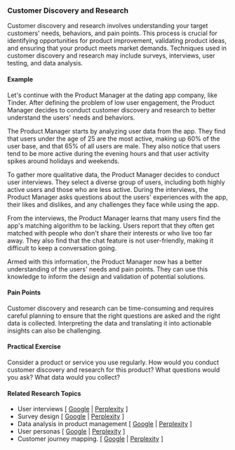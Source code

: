 ### Customer Discovery and Research

Customer discovery and research involves understanding your target customers' needs, behaviors, and pain points. This process is crucial for identifying opportunities for product improvement, validating product ideas, and ensuring that your product meets market demands. Techniques used in customer discovery and research may include surveys, interviews, user testing, and data analysis.

#### Example

Let's continue with the Product Manager at the dating app company, like Tinder. After defining the problem of low user engagement, the Product Manager decides to conduct customer discovery and research to better understand the users' needs and behaviors.

The Product Manager starts by analyzing user data from the app. They find that users under the age of 25 are the most active, making up 60% of the user base, and that 65% of all users are male. They also notice that users tend to be more active during the evening hours and that user activity spikes around holidays and weekends.

To gather more qualitative data, the Product Manager decides to conduct user interviews. They select a diverse group of users, including both highly active users and those who are less active. During the interviews, the Product Manager asks questions about the users' experiences with the app, their likes and dislikes, and any challenges they face while using the app.

From the interviews, the Product Manager learns that many users find the app's matching algorithm to be lacking. Users report that they often get matched with people who don't share their interests or who live too far away. They also find that the chat feature is not user-friendly, making it difficult to keep a conversation going.

Armed with this information, the Product Manager now has a better understanding of the users' needs and pain points. They can use this knowledge to inform the design and validation of potential solutions.

#### Pain Points

Customer discovery and research can be time-consuming and requires careful planning to ensure that the right questions are asked and the right data is collected. Interpreting the data and translating it into actionable insights can also be challenging.

#### Practical Exercise

Consider a product or service you use regularly. How would you conduct customer discovery and research for this product? What questions would you ask? What data would you collect?

#### Related Research Topics

- User interviews [ [Google](https://www.google.com/search?q=User%20interviews%20in%20product%20management) | [Perplexity](https://www.perplexity.ai/?q=User%20interviews%20in%20product%20management) ]
- Survey design [ [Google](https://www.google.com/search?q=Survey%20design%20in%20product%20management) | [Perplexity](https://www.perplexity.ai/?q=Survey%20design%20in%20product%20management) ]
- Data analysis in product management [ [Google](https://www.google.com/search?q=Data%20analysis%20in%20product%20management%20in%20product%20management) | [Perplexity](https://www.perplexity.ai/?q=Data%20analysis%20in%20product%20management%20in%20product%20management) ]
- User personas [ [Google](https://www.google.com/search?q=User%20personas%20in%20product%20management) | [Perplexity](https://www.perplexity.ai/?q=User%20personas%20in%20product%20management) ]
- Customer journey mapping. [ [Google](https://www.google.com/search?q=Customer%20journey%20mapping.%20in%20product%20management) | [Perplexity](https://www.perplexity.ai/?q=Customer%20journey%20mapping.%20in%20product%20management) ]


